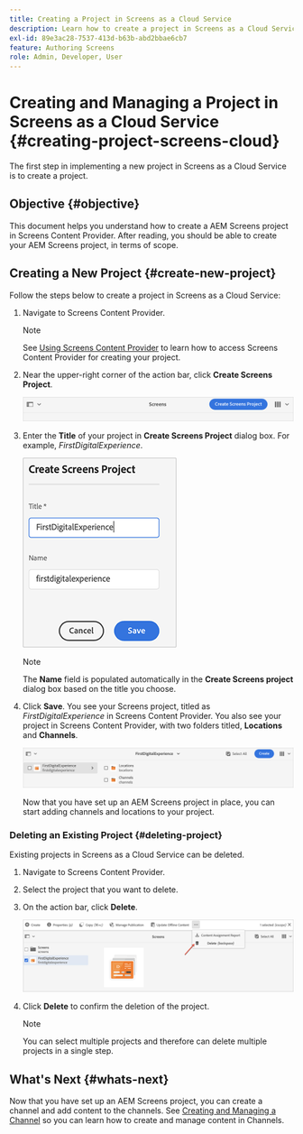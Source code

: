 ```yaml
---
title: Creating a Project in Screens as a Cloud Service
description: Learn how to create a project in Screens as a Cloud Service.
exl-id: 89e3ac28-7537-413d-b63b-abd2bbae6cb7
feature: Authoring Screens
role: Admin, Developer, User
---
```

# Creating and Managing a Project in Screens as a Cloud Service {#creating-project-screens-cloud}

The first step in implementing a new project in Screens as a Cloud Service is to create a project.

## Objective {#objective}

This document helps you understand how to create a AEM Screens project in Screens Content Provider. After reading, you should be able to create your AEM Screens project, in terms of scope.

## Creating a New Project {#create-new-project}

Follow the steps below to create a project in Screens as a Cloud Service:

1. Navigate to Screens Content Provider.

   >[!NOTE]
   >See [Using Screens Content Provider](https://experienceleague.adobe.com/docs/experience-manager-cloud-service/content/screens-as-cloud-service/configure-screens-cloud/using-screens-content-provider.html) to learn how to access Screens Content Provider for creating your project.

1. Near the upper-right corner of the action bar, click **Create Screens Project**.

   ![create-screens-project1](/help/screens-cloud/assets/create-content/create-screens-project1.png)

1. Enter the **Title** of your project in **Create Screens Project** dialog box. For example, *FirstDigitalExperience*.

   ![create-screens-project2](/help/screens-cloud/assets/create-content/create-screens-project2.png)
   
   >[!NOTE]
   >The **Name** field is populated automatically in the **Create Screens project** dialog box based on the title you choose.

1. Click **Save**. You see your Screens project, titled as *FirstDigitalExperience* in Screens Content Provider. You also see your project in Screens Content Provider, with two folders titled, **Locations** and **Channels**.

   ![create-screens-project3](/help/screens-cloud/assets/create-content/create-screens-project3.png)

   Now that you have set up an AEM Screens project in place, you can start adding channels and locations to your project.

### Deleting an Existing Project {#deleting-project}

Existing projects in Screens as a Cloud Service can be deleted.

1. Navigate to Screens Content Provider.
1. Select the project that you want  to delete.
1. On the action bar, click **Delete**.

   ![create-project5](/help/screens-cloud/assets/create-content/create-project5.png)

1. Click **Delete** to confirm the deletion of the project.

   >[!NOTE]
   >You can select multiple projects and therefore can delete multiple projects in a single step.

## What's Next {#whats-next}

Now that you have set up an AEM Screens project, you can create a channel and add content to the channels. See [Creating and Managing a Channel](creating-channels-screens-cloud.md) so you can learn how to create and manage content in Channels.
